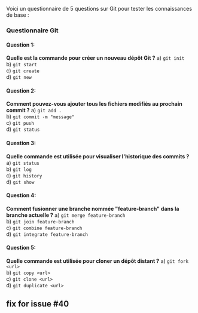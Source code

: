 Voici un questionnaire de 5 questions sur Git pour tester les connaissances de base :

### Questionnaire Git

#### Question 1:
**Quelle est la commande pour créer un nouveau dépôt Git ?**
a) `git init`  
b) `git start`  
c) `git create`  
d) `git new`  

#### Question 2:
**Comment pouvez-vous ajouter tous les fichiers modifiés au prochain commit ?**
a) `git add .`  
b) `git commit -m "message"`  
c) `git push`  
d) `git status`  

#### Question 3:
**Quelle commande est utilisée pour visualiser l'historique des commits ?**
a) `git status`  
b) `git log`  
c) `git history`  
d) `git show`  

#### Question 4:
**Comment fusionner une branche nommée "feature-branch" dans la branche actuelle ?**
a) `git merge feature-branch`  
b) `git join feature-branch`  
c) `git combine feature-branch`  
d) `git integrate feature-branch`  

#### Question 5:
**Quelle commande est utilisée pour cloner un dépôt distant ?**
a) `git fork <url>`  
b) `git copy <url>`  
c) `git clone <url>`  
d) `git duplicate <url>`  
























































## fix for issue #40